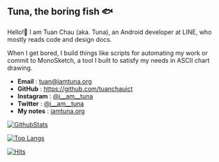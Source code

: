 ## Tuna, the boring fish 🐟

Hello!👋 I am Tuan Chau (aka. Tuna), an Android developer at LINE, who mostly reads code and design docs.

When I get bored, I build things like scripts for automating my work or commit to MonoSketch, a tool I built to satisfy my needs in ASCII chart drawing.

 
- **Email** : <tuan@iamtuna.org>
- **GitHub** : <https://github.com/tuanchauict>
- **Instagram** : [@i__am__tuna](https://www.instagram.com/i__am__tuna/)
- **Twitter** : [@i__am__tuna](https://twitter.com/i__am__tuna)
- **My notes** : [iamtuna.org](https://iamtuna.org/)


[![GithubStats](https://github-readme-stats.vercel.app/api?username=tuanchauict&title_color=E9B384)](https://github.com/tuanchauict)

[![Top Langs](https://github-readme-stats.vercel.app/api/top-langs/?username=tuanchauict&title_color=E9B384&layout=compact)](https://github.com/anuraghazra/github-readme-stats)

[![Hits](https://hits.seeyoufarm.com/api/count/incr/badge.svg?url=https%3A%2F%2Fgithub.com%2Ftuanchauict)](https://github.com/tuanchauict)
